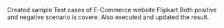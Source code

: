 Created sample Test cases of E-Commerce website Flipkart.Both positive and negative scenario is covere. Also executed and updated the result.
